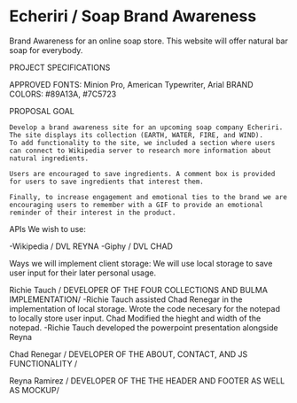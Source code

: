 # Echeriri / Soap Brand Awareness

Brand Awareness for an online soap store.
This website will offer natural bar soap for everybody. 


PROJECT SPECIFICATIONS

APPROVED FONTS: Minion Pro, American Typewriter, Arial
BRAND COLORS: #89A13A, #7C5723

PROPOSAL GOAL

    Develop a brand awareness site for an upcoming soap company Echeriri. The site displays its collection (EARTH, WATER, FIRE, and WIND). 
    To add functionality to the site, we included a section where users can connect to Wikipedia server to research more information about natural ingredients.

    Users are encouraged to save ingredients. A comment box is provided for users to save ingredients that interest them. 
    
    Finally, to increase engagement and emotional ties to the brand we are encouraging users to remember with a GIF to provide an emotional reminder of their interest in the product.

APIs We wish to use:

-Wikipedia / DVL REYNA
-Giphy / DVL CHAD

Ways we will implement client storage:
We will use local storage to save user input for
their later personal usage.

Richie Tauch / DEVELOPER OF THE FOUR COLLECTIONS AND BULMA IMPLEMENTATION/
-Richie Tauch assisted Chad Renegar in the implementation of local storage. Wrote the code necesary for the notepad to locally store user input. Chad Modified the hieght and width of the notepad.
-Richie Tauch developed the powerpoint presentation alongside Reyna

Chad Renegar / DEVELOPER OF THE ABOUT, CONTACT, AND JS FUNCTIONALITY /

Reyna Ramirez / DEVELOPER OF THE THE HEADER AND FOOTER AS WELL AS MOCKUP/
